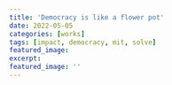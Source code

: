 ```yaml
---
title: 'Democracy is like a flower pot'
date: 2022-05-05
categories: [works]
tags: [impact, democracy, mit, solve]
featured_image: 
excerpt:
featured_image: ''
---
```



